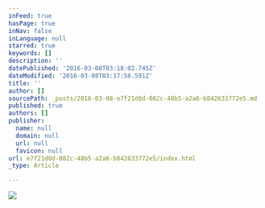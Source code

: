 ```yaml
---
inFeed: true
hasPage: true
inNav: false
inLanguage: null
starred: true
keywords: []
description: ''
datePublished: '2016-03-08T03:18:02.745Z'
dateModified: '2016-03-08T03:17:58.591Z'
title: ''
author: []
sourcePath: _posts/2016-03-08-e7f21d0d-082c-48b5-a2a6-b842633772e5.md
published: true
authors: []
publisher:
  name: null
  domain: null
  url: null
  favicon: null
url: e7f21d0d-082c-48b5-a2a6-b842633772e5/index.html
_type: Article

---
```

![](https://the-grid-user-content.s3-us-west-2.amazonaws.com/2e14b5a8-d71b-4043-8181-e473003b6d58.png)